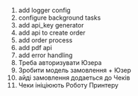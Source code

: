1. add logger config
2. configure background tasks
3. add api_key generator
4. add api to create order
5. add order process
6. add pdf api
7. add error handling
8. Треба авторизувати Юзера
9. Зробити модель замовлення + Юзер
10. айді замовлення додаеться до Чеків
11. Чеки ініціюють Роботу Принтеру

